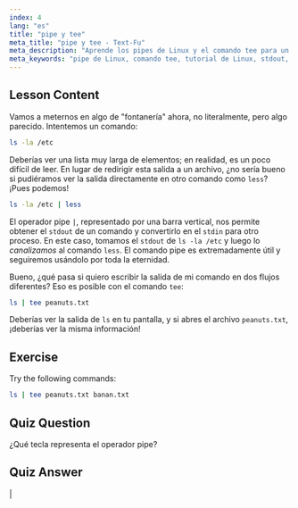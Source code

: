 ```yaml
---
index: 4
lang: "es"
title: "pipe y tee"
meta_title: "pipe y tee - Text-Fu"
meta_description: "Aprende los pipes de Linux y el comando tee para un flujo de datos eficiente en la línea de comandos. Comprende stdout, stdin y la salida de archivos. ¡Mejora tus habilidades en Linux!"
meta_keywords: "pipe de Linux, comando tee, tutorial de Linux, stdout, stdin, Linux para principiantes, línea de comandos, guía de Linux"
---
```


## Lesson Content

Vamos a meternos en algo de "fontanería" ahora, no literalmente, pero algo parecido. Intentemos un comando:

```bash
ls -la /etc
```

Deberías ver una lista muy larga de elementos; en realidad, es un poco difícil de leer. En lugar de redirigir esta salida a un archivo, ¿no sería bueno si pudiéramos ver la salida directamente en otro comando como `less`? ¡Pues podemos!

```bash
ls -la /etc | less
```

El operador pipe `|`, representado por una barra vertical, nos permite obtener el `stdout` de un comando y convertirlo en el `stdin` para otro proceso. En este caso, tomamos el `stdout` de `ls -la /etc` y luego lo _canalizamos_ al comando `less`. El comando pipe es extremadamente útil y seguiremos usándolo por toda la eternidad.

Bueno, ¿qué pasa si quiero escribir la salida de mi comando en dos flujos diferentes? Eso es posible con el comando `tee`:

```bash
ls | tee peanuts.txt
```

Deberías ver la salida de `ls` en tu pantalla, y si abres el archivo `peanuts.txt`, ¡deberías ver la misma información!

## Exercise

Try the following commands:

```bash
ls | tee peanuts.txt banan.txt
```

## Quiz Question

¿Qué tecla representa el operador pipe?

## Quiz Answer

|
